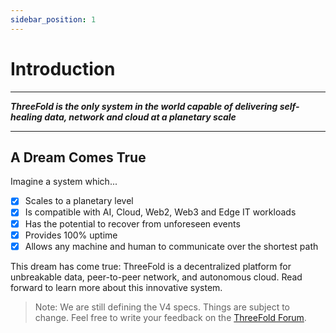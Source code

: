 ```yaml
---
sidebar_position: 1
---
```


# Introduction

---

***ThreeFold is the only system in the world capable of delivering self-healing data, network and cloud at a planetary scale***

---

## A Dream Comes True

Imagine a system which...

- [x] Scales to a planetary level
- [x] Is compatible with AI, Cloud, Web2, Web3 and Edge IT workloads
- [x] Has the potential to recover from unforeseen events
- [x] Provides 100% uptime
- [x] Allows any machine and human to communicate over the shortest path

This dream has come true: ThreeFold is a decentralized platform for unbreakable data, peer-to-peer network, and autonomous cloud. Read forward to learn more about this innovative system.

> Note: We are still defining the V4 specs. Things are subject to change. Feel free to write your feedback on the [ThreeFold Forum](https://forum.threefold.io).